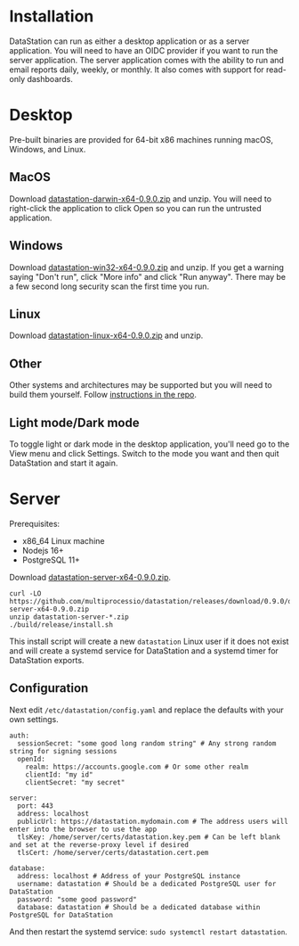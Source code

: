 # Installation

DataStation can run as either a desktop application or as a server
application. You will need to have an OIDC provider if you want to run
the server application. The server application comes with the ability
to run and email reports daily, weekly, or monthly. It also comes with
support for read-only dashboards.

# Desktop

Pre-built binaries are provided for 64-bit x86 machines running macOS,
Windows, and Linux.

## MacOS

Download [datastation-darwin-x64-0.9.0.zip](https://github.com/multiprocessio/datastation/releases/download/0.9.0/datastation-darwin-x64-0.9.0.zip) and unzip. You will need to right-click
the application to click Open so you can run the untrusted
application.

## Windows

Download [datastation-win32-x64-0.9.0.zip](https://github.com/multiprocessio/datastation/releases/download/0.9.0/datastation-win32-x64-0.9.0.zip) and unzip. If you get a warning saying
"Don't run", click "More info" and click "Run anyway". There may be a
few second long security scan the first time you run.

## Linux

Download [datastation-linux-x64-0.9.0.zip](https://github.com/multiprocessio/datastation/releases/download/0.9.0/datastation-linux-x64-0.9.0.zip) and unzip.

## Other

Other systems and architectures may be supported but you will need to
build them yourself. Follow [instructions in the repo](https://github.com/multiprocessio/datastation/blob/main/HACKING.md).

## Light mode/Dark mode

To toggle light or dark mode in the desktop application, you'll need
go to the View menu and click Settings. Switch to the mode you want
and then quit DataStation and start it again.

# Server

Prerequisites:
* x86_64 Linux machine
* Nodejs 16+
* PostgreSQL 11+

Download [datastation-server-x64-0.9.0.zip](https://github.com/multiprocessio/datastation/releases/download/0.9.0/datastation-server-x64-0.9.0.zip).

```
curl -LO https://github.com/multiprocessio/datastation/releases/download/0.9.0/datastation-server-x64-0.9.0.zip
unzip datastation-server-*.zip
./build/release/install.sh
```

This install script will create a new `datastation` Linux user if it
does not exist and will create a systemd service for DataStation and a
systemd timer for DataStation exports.

## Configuration

Next edit `/etc/datastation/config.yaml` and replace the defaults with your own settings.

```
auth:
  sessionSecret: "some good long random string" # Any strong random string for signing sessions
  openId:
    realm: https://accounts.google.com # Or some other realm
    clientId: "my id"
    clientSecret: "my secret"

server:
  port: 443
  address: localhost
  publicUrl: https://datastation.mydomain.com # The address users will enter into the browser to use the app
  tlsKey: /home/server/certs/datastation.key.pem # Can be left blank and set at the reverse-proxy level if desired
  tlsCert: /home/server/certs/datastation.cert.pem

database:
  address: localhost # Address of your PostgreSQL instance
  username: datastation # Should be a dedicated PostgreSQL user for DataStation
  password: "some good password"
  database: datastation # Should be a dedicated database within PostgreSQL for DataStation
```

And then restart the systemd service: `sudo systemctl restart datastation`.
